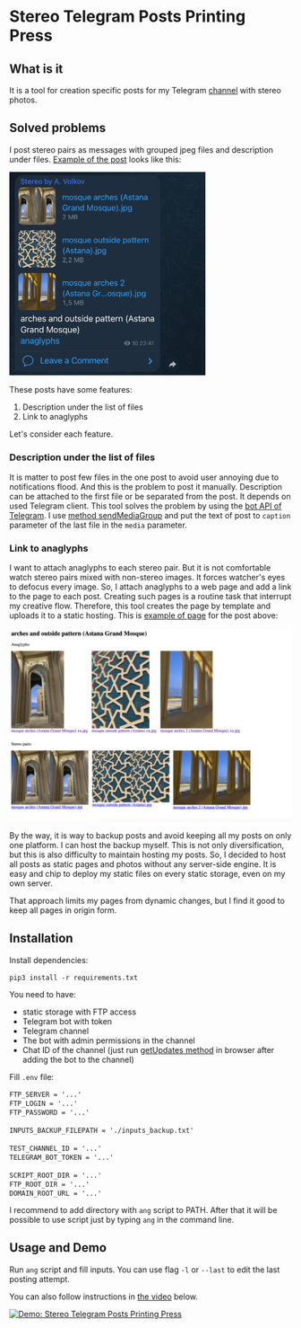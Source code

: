 # Stereo Telegram Posts Printing Press

## What is it

It is a tool for creation specific posts for my Telegram [channel](https://t.me/stereobyavolkov) with stereo photos.

## Solved problems
I post stereo pairs as messages with grouped jpeg files and description under files. [Example of the post](https://t.me/stereobyavolkov/83) looks like this:

<img src="./docs/post-example.png" width="350" alt="post example" />

These posts have some features:
1. Description under the list of files
2. Link to anaglyphs

Let's consider each feature.

### Description under the list of files

It is matter to post few files in the one post to avoid user annoying due to notifications flood. And this is the problem to post it manually. Description can be attached to the first file or be separated from the post. It depends on used Telegram client. This tool solves the problem by using the [bot API of Telegram](https://core.telegram.org/bots/api). I use [method sendMediaGroup](https://core.telegram.org/bots/api#sendmediagroup) and put the text of post to `caption` parameter of the last file in the `media` parameter.

### Link to anaglyphs

I want to attach anaglyphs to each stereo pair. But it is not comfortable watch stereo pairs mixed with non-stereo images. It forces watcher's eyes to defocus every image. So, I attach anaglyphs to a web page and add a link to the page to each post. Creating such pages is a routine task that interrupt my creative flow. Therefore, this tool creates the page by template and uploads it to a static hosting. This is [example of page](http://csscolor.ru/more/stereo/posts/2022/12/arches%20and%20outside%20pattern%20%28Astana%20Grand%20Mosque%29.html) for the post above:

![page example](./docs/page-example.png)

By the way, it is way to backup posts and avoid keeping all my posts on only one platform. I can host the backup myself. This is not only diversification, but this is also difficulty to maintain hosting my posts. So, I decided to host all posts as static pages and photos without any server-side engine. It is easy and chip to deploy my static files on every static storage, even on my own server.

That approach limits my pages from dynamic changes, but I find it good to keep all pages in origin form.

## Installation

Install dependencies:
```commandline
pip3 install -r requirements.txt
```

You need to have:
 - static storage with FTP access
 - Telegram bot with token
 - Telegram channel
 - The bot with admin permissions in the channel
 - Chat ID of the channel (just run [getUpdates method](https://core.telegram.org/bots/api#getupdates) in browser after adding the bot to the channel)

Fill `.env` file:
```text
FTP_SERVER = '...'
FTP_LOGIN = '...'
FTP_PASSWORD = '...'

INPUTS_BACKUP_FILEPATH = './inputs_backup.txt'

TEST_CHANNEL_ID = '...'
TELEGRAM_BOT_TOKEN = '...'

SCRIPT_ROOT_DIR = '...'
FTP_ROOT_DIR = '...'
DOMAIN_ROOT_URL = '...'
```

I recommend to add directory with `ang` script to PATH. After that it will be possible to use script just by typing `ang` in the command line.

## Usage and Demo

Run `ang` script and fill inputs.
You can use flag `-l` or `--last` to edit the last posting attempt.

You can also follow instructions in [the video](https://youtu.be/QPzmLHo1Cug) below.

[![Demo: Stereo Telegram Posts Printing Press](https://img.youtube.com/vi/QPzmLHo1Cug/0.jpg)](https://www.youtube.com/watch?v=QPzmLHo1Cug "Demo: Stereo Telegram Posts Printing Press")

 